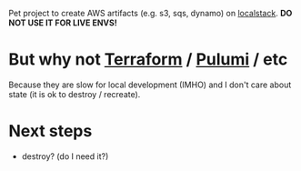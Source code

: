 Pet project to create AWS artifacts (e.g. s3, sqs, dynamo) on [localstack](https://github.com/localstack/localstack).
**DO NOT USE IT FOR LIVE ENVS!**

# But why not [Terraform](https://www.terraform.io/) / [Pulumi](https://www.pulumi.com/) / etc

Because they are slow for local development (IMHO) and I don't care about state (it is ok to destroy / recreate).

# Next steps

- destroy? (do I need it?)